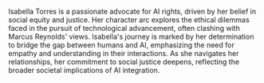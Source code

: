 Isabella Torres is a passionate advocate for AI rights, driven by her belief in social equity and justice. Her character arc explores the ethical dilemmas faced in the pursuit of technological advancement, often clashing with Marcus Reynolds' views. Isabella's journey is marked by her determination to bridge the gap between humans and AI, emphasizing the need for empathy and understanding in their interactions. As she navigates her relationships, her commitment to social justice deepens, reflecting the broader societal implications of AI integration.
